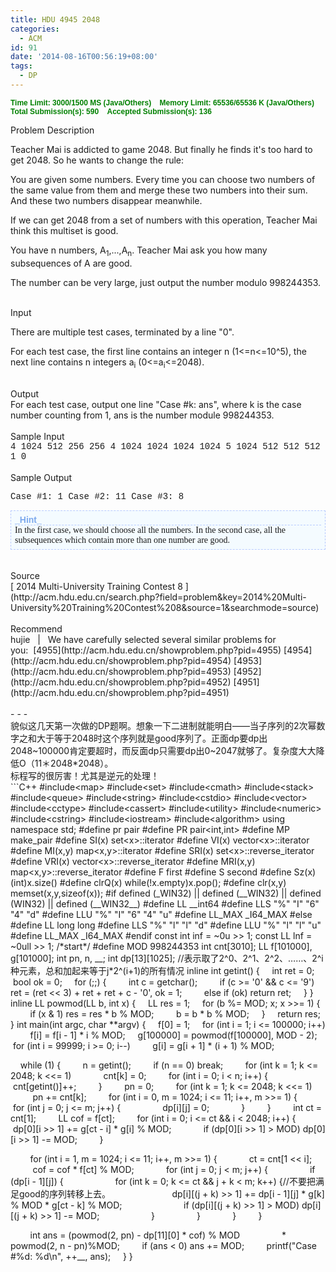 ```yaml
---
title: HDU 4945 2048
categories:
  - ACM
id: 91
date: '2014-08-16T00:56:19+08:00'
tags:
  - DP
---
```


**<span style="font-family: Arial; font-size: 12px; font-weight: bold; color: green;">Time Limit: 3000/1500 MS (Java/Others)    Memory Limit: 65536/65536 K (Java/Others)
Total Submission(s): 590    Accepted Submission(s): 136
</span>**
<div class="panel_title" align="left">Problem Description</div>
<div class="panel_content">

Teacher Mai is addicted to game 2048\. But finally he finds it's too hard to get 2048\. So he wants to change the rule:

You are given some numbers. Every time you can choose two numbers of the same value from them and merge these two numbers into their sum. And these two numbers disappear meanwhile.

If we can get 2048 from a set of numbers with this operation, Teacher Mai think this multiset is good.

You have n numbers, A<sub>1</sub>,...,A<sub>n</sub>. Teacher Mai ask you how many subsequences of A are good.

The number can be very large, just output the number modulo 998244353.
<!--more-->
</div>
<div class="panel_bottom"></div>
&nbsp;
<div class="panel_title" align="left">Input</div>
<div class="panel_content">

There are multiple test cases, terminated by a line "0".

For each test case, the first line contains an integer n (1&lt;=n&lt;=10^5), the next line contains n integers a<sub>i</sub> (0&lt;=a<sub>i</sub>&lt;=2048).

</div>
<div class="panel_bottom"></div>
&nbsp;
<div class="panel_title" align="left">Output</div>
<div class="panel_content">For each test case, output one line "Case #k: ans", where k is the case number counting from 1, ans is the number module 998244353.</div>
<div class="panel_bottom"></div>
&nbsp;
<div class="panel_title" align="left">Sample Input</div>
<div class="panel_content">
<div style="font-family: Courier New,Courier,monospace;">4 1024 512 256 256 4 1024 1024 1024 1024 5 1024 512 512 512 1 0</div>
</div>
<div class="panel_bottom"></div>
&nbsp;
<div class="panel_title" align="left">Sample Output</div>
<div class="panel_content">
<div style="font-family: Courier New,Courier,monospace;">

Case #1: 1 Case #2: 11 Case #3: 8
<div style="font-family: Times New Roman; font-size: 14px; background-color: f4fbff; border: #B7CBFF 1px dashed; padding: 6px;">
<div style="font-family: Arial; font-weight: bold; color: #7ca9ed; border-bottom: #B7CBFF 1px dashed;">_Hint_</div>
In the first case, we should choose all the numbers. In the second case, all the subsequences which contain more than one number are good.

</div>
&nbsp;

</div>
</div>
<div class="panel_bottom"></div>
&nbsp;
<div class="panel_title" align="left">Source</div>
<div class="panel_content">[ 2014 Multi-University Training Contest 8 ](http://acm.hdu.edu.cn/search.php?field=problem&amp;key=2014%20Multi-University%20Training%20Contest%208&amp;source=1&amp;searchmode=source)</div>
<div class="panel_bottom"></div>
&nbsp;
<div class="panel_title" align="left">Recommend</div>
<div class="panel_content">hujie   |   We have carefully selected several similar problems for you:  [4955](http://acm.hdu.edu.cn/showproblem.php?pid=4955) [4954](http://acm.hdu.edu.cn/showproblem.php?pid=4954) [4953](http://acm.hdu.edu.cn/showproblem.php?pid=4953) [4952](http://acm.hdu.edu.cn/showproblem.php?pid=4952) [4951](http://acm.hdu.edu.cn/showproblem.php?pid=4951)</div>
<br/>
- - -


<div class="panel_content">貌似这几天第一次做的DP题啊。想象一下二进制就能明白——当子序列的2次幂数字之和大于等于2048时这个序列就是good序列了。正面dp要dp出2048~100000肯定要超时，而反面dp只需要dp出0~2047就够了。复杂度大大降低O（11＊2048*2048）。</div>
<div class="panel_content">标程写的很厉害！尤其是逆元的处理！</div>
```C++
#include&lt;map&gt;
#include&lt;set&gt;
#include&lt;cmath&gt;
#include&lt;stack&gt;
#include&lt;queue&gt;
#include&lt;string&gt;
#include&lt;cstdio&gt;
#include&lt;vector&gt;
#include&lt;cctype&gt;
#include&lt;cassert&gt;
#include&lt;utility&gt;
#include&lt;numeric&gt;
#include&lt;cstring&gt;
#include&lt;iostream&gt;
#include&lt;algorithm&gt;
using namespace std;
#define pr pair
#define PR pair&lt;int,int&gt;
#define MP make_pair
#define SI(x) set&lt;x&gt;::iterator
#define VI(x) vector&lt;x&gt;::iterator
#define MI(x,y) map&lt;x,y&gt;::iterator
#define SRI(x) set&lt;x&gt;::reverse_iterator
#define VRI(x) vector&lt;x&gt;::reverse_iterator
#define MRI(x,y) map&lt;x,y&gt;::reverse_iterator
#define F first
#define S second
#define Sz(x) (int)x.size()
#define clrQ(x) while(!x.empty)x.pop();
#define clr(x,y) memset(x,y,sizeof(x));
#if defined (_WIN32) || defined (__WIN32) || defined (WIN32) || defined (__WIN32__)
#define LL __int64
#define LLS "%" "I" "6" "4" "d"
#define LLU "%" "I" "6" "4" "u"
#define LL_MAX _I64_MAX
#else
#define LL long long
#define LLS "%" "l" "l" "d"
#define LLU "%" "l" "l" "u"
#define LL_MAX _I64_MAX
#endif
const int inf = ~0u &gt;&gt; 1;
const LL lnf = ~0ull &gt;&gt; 1;
/*start*/
#define MOD 998244353
int cnt[3010];
LL f[101000], g[101000];
int pn, n, __;
int dp[13][1025]; //表示取了2^0、2^1、2^2、……、2^i种元素，总和加起来等于j*2^(i+1)的所有情况
inline int getint() {
    int ret = 0;
    bool ok = 0;
    for (;;) {
        int c = getchar();
        if (c &gt;= '0' &amp;&amp; c &lt;= '9') ret = (ret &lt;&lt; 3) + ret + ret + c - '0', ok = 1;
        else if (ok) return ret;
    }
}
inline LL powmod(LL b, int x) {
    LL res = 1;
    for (b %= MOD; x; x &gt;&gt;= 1) {
        if (x &amp; 1) res = res * b % MOD;
        b = b * b % MOD;
    }
    return res;
}
int main(int argc, char **argv) {
    f[0] = 1;
    for (int i = 1; i &lt;= 100000; i++)
        f[i] = f[i - 1] * i % MOD;
    g[100000] = powmod(f[100000], MOD - 2);
    for (int i = 99999; i &gt;= 0; i--)
        g[i] = g[i + 1] * (i + 1) % MOD;

    while (1) {
        n = getint();
        if (n == 0) break;
        for (int k = 1; k &lt;= 2048; k &lt;&lt;= 1)
            cnt[k] = 0;
        for (int i = 0; i &lt; n; i++) {
            cnt[getint()]++;
        }
        pn = 0;
        for (int k = 1; k &lt;= 2048; k &lt;&lt;= 1)
            pn += cnt[k];
        for (int i = 0, m = 1024; i &lt;= 11; i++, m &gt;&gt;= 1) {
            for (int j = 0; j &lt;= m; j++) {
                dp[i][j] = 0;
            }
        }
        int ct = cnt[1];
        LL cof = f[ct];
        for (int i = 0; i &lt;= ct &amp;&amp; i &lt; 2048; i++) {
            dp[0][i &gt;&gt; 1] += g[ct - i] * g[i] % MOD;
            if (dp[0][i &gt;&gt; 1] &gt; MOD) dp[0][i &gt;&gt; 1] -= MOD;
        }

        for (int i = 1, m = 1024; i &lt;= 11; i++, m &gt;&gt;= 1) {
            ct = cnt[1 &lt;&lt; i];
            cof = cof * f[ct] % MOD;
            for (int j = 0; j &lt; m; j++) { 
                if (dp[i - 1][j]) {
                    for (int k = 0; k &lt;= ct &amp;&amp; j + k &lt; m; k++) {//不要把满足good的序列转移上去。
                        dp[i][(j + k) &gt;&gt; 1] += dp[i - 1][j] * g[k] % MOD * g[ct - k] % MOD;
                        if (dp[i][(j + k) &gt;&gt; 1] &gt; MOD) dp[i][(j + k) &gt;&gt; 1] -= MOD;
                    }
                }
            }
        }

        int ans = (powmod(2, pn) - dp[11][0] * cof) % MOD
                * powmod(2, n - pn)%MOD;
        if (ans &lt; 0) ans += MOD;
        printf("Case #%d: %d\n", ++__, ans);
    }
}
```
